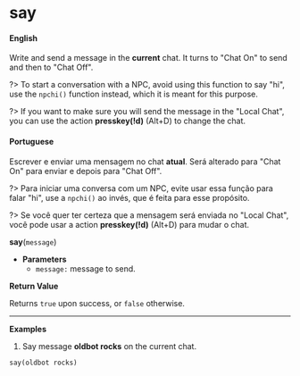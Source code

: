 
# say

<!-- tabs:start -->

#### **English**

Write and send a message in the **current** chat. It turns to "Chat On" to send and then to "Chat Off".

?> To start a conversation with a NPC, avoid using this function to say "hi", use the `npchi()` function instead, which it is meant for this purpose.

?> If you want to make sure you will send the message in the "Local Chat", you can use the action **presskey(!d)** (Alt+D) to change the chat.

#### **Portuguese**

Escrever e enviar uma mensagem no chat **atual**. Será alterado para "Chat On" para enviar e depois para "Chat Off".

?> Para iniciar uma conversa com um NPC, evite usar essa função para falar "hi", use a `npchi()` ao invés, que é feita para esse propósito.

?> Se você quer ter certeza que a mensagem será enviada no "Local Chat", você pode usar a action **presskey(!d)** (Alt+D) para mudar o chat.


<!-- tabs:end -->

**say**(`message`)


- **Parameters**
  - `message:` message to send.


**Return Value**

Returns `true` upon success, or `false` otherwise.

---

**Examples**

1. Say message **oldbot rocks** on the current chat.

```action
say(oldbot rocks)
```
